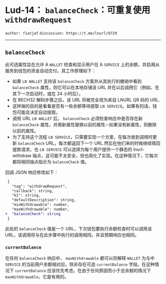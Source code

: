 Lud-14： `balanceCheck`：可重复使用 `withdrawRequest`
===================================================

 `author: fiatjaf` `discussion: https://t.me/lnurl/9729`

---

##  `balanceCheck`

此可选属性旨在允许 A `WALLET` 检查和显示用户在 A `SERVICE` 上的余额，并启用从服务到钱包的资金自动交付。其工作原理如下：

  * 如果 `LN WALLET` 支持该 `balanceCheck` 方案并从其执行的撤销中看到 `balanceCheck` 属性，则它可以在本地存储该 URL 并在以后调用它（例如，在其下一次启动时，或在 24 小时后）。
  * 在 BECH32 解码步骤之后，该 URL 将被完全视为来自 LNURL QR 码的 URL.
  * 这样做的目的是看看是否有一些余额等待提取 `LN SERVICE`。如果有的话，钱包可能会决定自动提取。
  * 调用 URL `LN WALLET` 后， `balanceCheck` 必须检查响应中是否存在新 `balanceCheck` 属性，并用新属性替换以前的属性--如果没有新属性，则删除以前的属性。
  * 为了支持这个流程 `LN SERVICE`，只需要实现一个方案，在每次收到调用时更新 `balanceCheck` URL，每次都返回下一个 URL.然后在他们来的时候继续赎回提款请求。也 `LN SERVICE` 可以选择为每个用户提供一个静态的 lnurl-withdraw 端点，这可能不太安全，但也简化了实现。在这种情况下，它每次都将相同端点指示为 `balanceCheck` 值。

回调 JSON 响应修改如下：


```diff
 {
   "tag": "withdrawRequest",
   "callback": string,
   "k1": string,
   "defaultDescription": string,
   "minWithdrawable": number,
   "maxWithdrawable": number,
+  "balanceCheck": string
 }
```

此处的 `balanceCheck` 值是一个 URL，下次钱包要执行余额检查时可以调用该 URL，该调用将与在此步骤中执行的调用相同，并且预期响应也相同。

###  `currentBalance`

在任何 `balanceCheck` 响应中， `maxWithdrawable` 都可以将解释 `WALLET` 为与中 `SERVICE` 的当前用户余额相对应。除非存在可选 `currentBalance` 字段。在这种情况下 `currentBalance` 应该优先考虑。在由于任何原因而小于总余额的情况下 `maxWithdrawable`，它是有用的。
